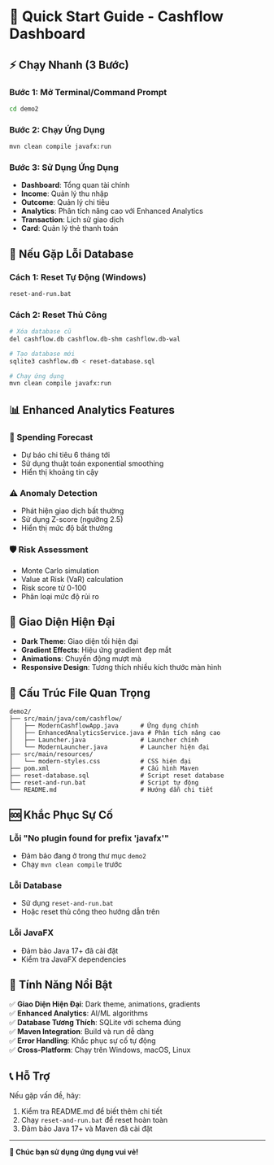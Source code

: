 # 🚀 Quick Start Guide - Cashflow Dashboard

## ⚡ Chạy Nhanh (3 Bước)

### Bước 1: Mở Terminal/Command Prompt
```bash
cd demo2
```

### Bước 2: Chạy Ứng Dụng
```bash
mvn clean compile javafx:run
```

### Bước 3: Sử Dụng Ứng Dụng
- **Dashboard**: Tổng quan tài chính
- **Income**: Quản lý thu nhập
- **Outcome**: Quản lý chi tiêu  
- **Analytics**: Phân tích nâng cao với Enhanced Analytics
- **Transaction**: Lịch sử giao dịch
- **Card**: Quản lý thẻ thanh toán

## 🔧 Nếu Gặp Lỗi Database

### Cách 1: Reset Tự Động (Windows)
```bash
reset-and-run.bat
```

### Cách 2: Reset Thủ Công
```bash
# Xóa database cũ
del cashflow.db cashflow.db-shm cashflow.db-wal

# Tạo database mới
sqlite3 cashflow.db < reset-database.sql

# Chạy ứng dụng
mvn clean compile javafx:run
```

## 📊 Enhanced Analytics Features

### 🔮 Spending Forecast
- Dự báo chi tiêu 6 tháng tới
- Sử dụng thuật toán exponential smoothing
- Hiển thị khoảng tin cậy

### ⚠️ Anomaly Detection  
- Phát hiện giao dịch bất thường
- Sử dụng Z-score (ngưỡng 2.5)
- Hiển thị mức độ bất thường

### 🛡️ Risk Assessment
- Monte Carlo simulation
- Value at Risk (VaR) calculation
- Risk score từ 0-100
- Phân loại mức độ rủi ro

## 🎨 Giao Diện Hiện Đại

- **Dark Theme**: Giao diện tối hiện đại
- **Gradient Effects**: Hiệu ứng gradient đẹp mắt
- **Animations**: Chuyển động mượt mà
- **Responsive Design**: Tương thích nhiều kích thước màn hình

## 📁 Cấu Trúc File Quan Trọng

```
demo2/
├── src/main/java/com/cashflow/
│   ├── ModernCashflowApp.java      # Ứng dụng chính
│   ├── EnhancedAnalyticsService.java # Phân tích nâng cao
│   ├── Launcher.java               # Launcher chính
│   └── ModernLauncher.java         # Launcher hiện đại
├── src/main/resources/
│   └── modern-styles.css           # CSS hiện đại
├── pom.xml                         # Cấu hình Maven
├── reset-database.sql              # Script reset database
├── reset-and-run.bat               # Script tự động
└── README.md                       # Hướng dẫn chi tiết
```

## 🆘 Khắc Phục Sự Cố

### Lỗi "No plugin found for prefix 'javafx'"
- Đảm bảo đang ở trong thư mục `demo2`
- Chạy `mvn clean compile` trước

### Lỗi Database
- Sử dụng `reset-and-run.bat`
- Hoặc reset thủ công theo hướng dẫn trên

### Lỗi JavaFX
- Đảm bảo Java 17+ đã cài đặt
- Kiểm tra JavaFX dependencies

## 🎯 Tính Năng Nổi Bật

✅ **Giao Diện Hiện Đại**: Dark theme, animations, gradients  
✅ **Enhanced Analytics**: AI/ML algorithms  
✅ **Database Tương Thích**: SQLite với schema đúng  
✅ **Maven Integration**: Build và run dễ dàng  
✅ **Error Handling**: Khắc phục sự cố tự động  
✅ **Cross-Platform**: Chạy trên Windows, macOS, Linux  

## 📞 Hỗ Trợ

Nếu gặp vấn đề, hãy:
1. Kiểm tra README.md để biết thêm chi tiết
2. Chạy `reset-and-run.bat` để reset hoàn toàn
3. Đảm bảo Java 17+ và Maven đã cài đặt

---

**🎉 Chúc bạn sử dụng ứng dụng vui vẻ!** 
